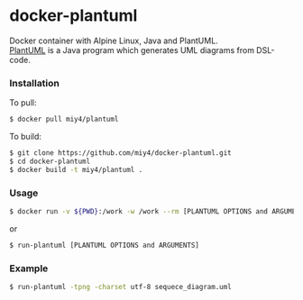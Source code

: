 docker-plantuml
==========

Docker container with Alpine Linux, Java and PlantUML.  
[PlantUML](http://plantuml.com/) is a Java program which generates UML diagrams from DSL-code.

### Installation

To pull:

```sh
$ docker pull miy4/plantuml
```

To build:

```sh
$ git clone https://github.com/miy4/docker-plantuml.git
$ cd docker-plantuml
$ docker build -t miy4/plantuml .
```

### Usage

```sh
$ docker run -v ${PWD}:/work -w /work --rm [PLANTUML OPTIONS and ARGUMENTS]
```

or

```sh
$ run-plantuml [PLANTUML OPTIONS and ARGUMENTS]
```

### Example

```sh
$ run-plantuml -tpng -charset utf-8 sequece_diagram.uml
```
